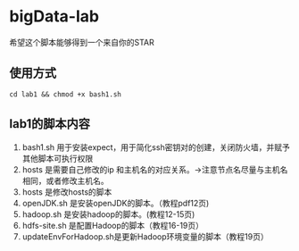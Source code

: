 # bigData-lab
希望这个脚本能够得到一个来自你的STAR

## 使用方式
`cd lab1 && chmod +x bash1.sh`
## lab1的脚本内容

1. bash1.sh 用于安装expect，用于简化ssh密钥对的创建，关闭防火墙，并赋予其他脚本可执行权限
2. hosts 是需要自己修改的ip 和主机名的对应关系。->注意节点名尽量与主机名相同，或者修改主机名。
3. hosts 是修改hosts的脚本
4. openJDK.sh 是安装openJDK的脚本。（教程pdf12页)
5. hadoop.sh 是安装hadoop的脚本。(教程12-15页)
6. hdfs-site.sh 是配置Hadoop的脚本（教程16-19页）
7. updateEnvForHadoop.sh是更新Hadoop环境变量的脚本（教程19页）